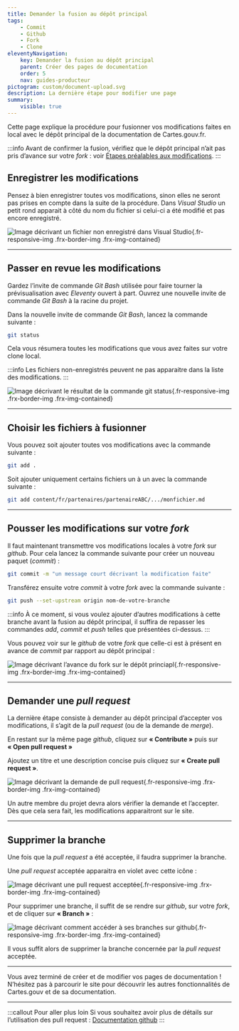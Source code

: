 ```yaml
---
title: Demander la fusion au dépôt principal
tags:
    - Commit
    - Github
    - Fork
    - Clone
eleventyNavigation:
    key: Demander la fusion au dépôt principal
    parent: Créer des pages de documentation
    order: 5
    nav: guides-producteur
pictogram: custom/document-upload.svg
description: La dernière étape pour modifier une page
summary:
    visible: true
---
```


Cette page explique la procédure pour fusionner vos modifications faites en local avec le dépôt principal de la documentation de Cartes.gouv.fr.

:::info
Avant de confirmer la fusion, vérifiez que le dépôt principal n’ait pas pris d’avance sur votre *fork* : voir [Étapes préalables aux modifications](./etapes-initiales-aux-modifications/).
:::

## Enregistrer les modifications

Pensez à bien enregistrer toutes vos modifications, sinon elles ne seront pas prises en compte dans la suite de la procédure. Dans _Visual Studio_ un petit rond apparait à côté du nom du fichier si celui-ci a été modifié et pas encore enregistré.

![Image décrivant un fichier non enregistré dans Visual Studio](/img/guides-producteur/creer-des-pages-de-documentation/demander-pull-request/01_Fichier-non-enregistre.png){.fr-responsive-img .frx-border-img .frx-img-contained}

---

## Passer en revue les modifications

Gardez l’invite de commande _Git Bash_ utilisée pour faire tourner la prévisualisation avec _Eleventy_ ouvert à part. Ouvrez une nouvelle invite de commande _Git Bash_ à la racine du projet.

Dans la nouvelle invite de commande _Git Bash_, lancez la commande suivante :

```bash
git status
```

Cela vous résumera toutes les modifications que vous avez faites sur votre clone local.

:::info
Les fichiers non-enregistrés peuvent ne pas apparaitre dans la liste des modifications.
:::

![Image décrivant le résultat de la commande git status](/img/guides-producteur/creer-des-pages-de-documentation/demander-pull-request/02_Git-status.png){.fr-responsive-img .frx-border-img .frx-img-contained}

---

## Choisir les fichiers à fusionner

Vous pouvez soit ajouter toutes vos modifications avec la commande suivante :

```bash
git add .
```

Soit ajouter uniquement certains fichiers un à un avec la commande suivante :

```bash
git add content/fr/partenaires/partenaireABC/.../monfichier.md
```

---

## Pousser les modifications sur votre _fork_

Il faut maintenant transmettre vos modifications locales à votre _fork_ sur _github_. Pour cela lancez la commande suivante pour créer un nouveau paquet (_commit_) :

```bash
git commit -m "un message court décrivant la modification faite"
```

Transférez ensuite votre _commit_ à votre _fork_ avec la commande suivante :

```bash
git push --set-upstream origin nom-de-votre-branche
```

:::info
À ce moment, si vous voulez ajouter d’autres modifications à cette branche avant la fusion au dépôt principal, il suffira de repasser les commandes _add_, _commit_ et _push_ telles que présentées ci-dessus.
:::

Vous pouvez voir sur le _github_ de votre _fork_ que celle-ci est à présent en avance de _commit_ par rapport au dépôt principal :

![Image décrivant l’avance du fork sur le dépôt princiapl](/img/guides-producteur/creer-des-pages-de-documentation/demander-pull-request/03_Avance-du-fork-sur-le-depot-principal.png){.fr-responsive-img .frx-border-img .frx-img-contained}

---

## Demander une _pull request_

La dernière étape consiste à demander au dépôt principal d’accepter vos modifications, il s’agit de la _pull request_ (ou de la demande de _merge_).

En restant sur la même page _github_, cliquez sur **« Contribute »** puis sur **« Open pull request »**

Ajoutez un titre et une description concise puis cliquez sur **« Create pull request »**.

![Image décrivant la demande de pull request](/img/guides-producteur/creer-des-pages-de-documentation/demander-pull-request/04_Demande-de-pull-request.png){.fr-responsive-img .frx-border-img .frx-img-contained}

Un autre membre du projet devra alors vérifier la demande et l’accepter. Dès que cela sera fait, les modifications apparaitront sur le site.

---

## Supprimer la branche

Une fois que la _pull request_ a été acceptée, il faudra supprimer la branche.

Une _pull request_ acceptée apparaitra en violet avec cette icône :

![Image décrivant une pull request acceptée](/img/guides-producteur/creer-des-pages-de-documentation/demander-pull-request/05_Pull-request-accepte.png){.fr-responsive-img .frx-border-img .frx-img-contained}

Pour supprimer une branche, il suffit de se rendre sur _github_, sur votre _fork_, et de cliquer sur **« Branch »** :

![Image décrivant comment accéder à ses branches sur github](/img/guides-producteur/creer-des-pages-de-documentation/demander-pull-request/06_Supprimer-branche.png){.fr-responsive-img .frx-border-img .frx-img-contained}

Il vous suffit alors de supprimer la branche concernée par la _pull request_ acceptée.

---

Vous avez terminé de créer et de modifier vos pages de documentation ! N’hésitez pas à parcourir le site pour découvrir les autres fonctionnalités de Cartes.gouv et de sa documentation.

---

:::callout Pour aller plus loin
Si vous souhaitez avoir plus de détails sur l’utilisation des pull request :
<a href="https://docs.github.com/fr/pull-requests" target="_blank" rel="noopener noreferrer" title="Documentation github - ouvre une nouvelle fenêtre">Documentation github</a>
:::
